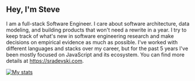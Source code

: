 ## Hey, I'm Steve

I am a full-stack Software Engineer. I care about software architecture, data modeling, and building products that won't need a rewrite in a year. I try to keep track of what's new in software engineering research and make decisions on empirical evidence as much as possible. I've worked with different languages and stacks over my career, but for the past 5 years I've been mostly focused on JavaScript and its ecosystem. You can find more details at https://sradevski.com.

[![My stats](https://github-readme-stats.vercel.app/api?username=sradevski&count_private=true&theme=graywhite)](https://github.com/anuraghazra/github-readme-stats)
